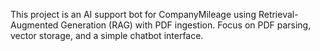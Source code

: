 <!-- Use this file to provide workspace-specific custom instructions to Copilot. For more details, visit https://code.visualstudio.com/docs/copilot/copilot-customization#_use-a-githubcopilotinstructionsmd-file -->

This project is an AI support bot for CompanyMileage using Retrieval-Augmented Generation (RAG) with PDF ingestion. Focus on PDF parsing, vector storage, and a simple chatbot interface.
